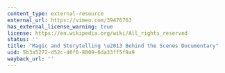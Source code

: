 ```yaml
---
content_type: external-resource
external_url: https://vimeo.com/39476763
has_external_license_warning: true
license: https://en.wikipedia.org/wiki/All_rights_reserved
status: ''
title: "Magic and Storytelling \u2013 Behind the Scenes Documentary"
uid: 5b3a5272-d52c-46f0-8009-6da33ff5f9a9
wayback_url: ''
---
```

